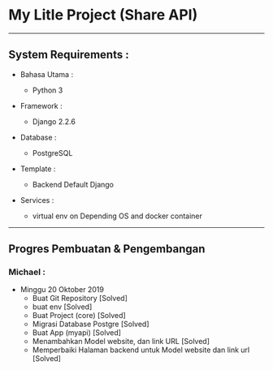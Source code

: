 # My Litle Project (Share API)
-------------------------------------------------------------------------------

## System Requirements :
* Bahasa Utama :
  - Python 3

* Framework :
  - Django 2.2.6

* Database :
  - PostgreSQL

* Template :
  - Backend Default Django

* Services :
  - virtual env on Depending OS and docker container


----------------------------------------------------

## Progres Pembuatan & Pengembangan

### Michael :

  * Minggu 20 Oktober 2019
    - Buat Git Repository [Solved]
    - buat env [Solved]
    - Buat Project (core) [Solved]
    - Migrasi Database Postgre [Solved]
    - Buat App (myapi) [Solved]
    - Menambahkan Model website, dan link URL [Solved]
    - Memperbaiki Halaman backend untuk Model website dan link url [Solved]

    

